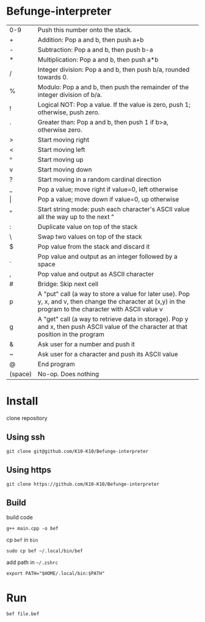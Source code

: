 # Befunge-interpreter
|||
---|---
|0-9	|Push this number onto the stack.|
|+	|Addition: Pop a and b, then push a+b|
|-	|Subtraction: Pop a and b, then push b-a|
|*	|Multiplication: Pop a and b, then push a*b|
|/	|Integer division: Pop a and b, then push b/a, rounded towards 0.|
|%	|Modulo: Pop a and b, then push the remainder of the integer division of b/a.|
|!	|Logical NOT: Pop a value. If the value is zero, push 1; otherwise, push zero.|
|`	|Greater than: Pop a and b, then push 1 if b>a, otherwise zero.|
|>	|Start moving right|
|<|	Start moving left|
|^	|Start moving up|
|v	|Start moving down|
|?	|Start moving in a random cardinal direction|
|_	|Pop a value; move right if value=0, left otherwise|
|	\||Pop a value; move down if value=0, up otherwise|
|"|	Start string mode: push each character's ASCII value all the way up to the next "|
|:|	Duplicate value on top of the stack|
|\\ |Swap two values on top of the stack|
|$	|Pop value from the stack and discard it|
|.	|Pop value and output as an integer followed by a space|
|,|	Pop value and output as ASCII character|
|#|	Bridge: Skip next cell|
|p	|A "put" call (a way to store a value for later use). Pop y, x, and v, then change the character at (x,y) in the program to the character with ASCII value v|
|g	|A "get" call (a way to retrieve data in storage). Pop y and x, then push ASCII value of the character at that position in the program|
|&|	Ask user for a number and push it|
|~	|Ask user for a character and push its ASCII value|
|@	|End program|
|(space)|	No-op. Does nothing|

# Install 
clone repository

## Using ssh
```
git clone git@github.com/K10-K10/Befunge-interpreter
```

## Using https
```
git clone https://github.com/K10-K10/Befunge-interpreter
```

## Build
build code
```
g++ main.cpp -o bef
```
cp `bef` in `bin`
```
sudo cp bef ~/.local/bin/bef
```

add path in `~/.zshrc`
```
export PATH="$HOME/.local/bin:$PATH"
```

# Run
```
bef file.bef
```
